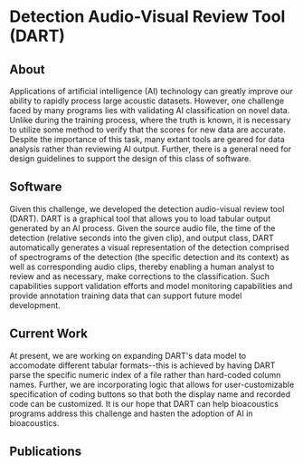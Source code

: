 # Detection Audio-Visual Review Tool (DART)

## About
Applications of artificial intelligence (AI) technology can greatly improve our ability to rapidly process large acoustic datasets. However, one challenge faced by many programs lies with validating AI classification on novel data. Unlike during the training process, where the truth is known, it is necessary to utilize some method to verify that the scores for new data are accurate. Despite the importance of this task, many extant tools are geared for data analysis rather than reviewing AI output. Further, there is a general need for design guidelines to support the design of this class of software.

## Software
Given this challenge, we developed the detection audio-visual review tool (DART). DART is a graphical tool that allows you to load tabular output generated by an AI process. Given the source audio file, the time of the detection (relative seconds into the given clip), and output class, DART automatically generates a visual representation of the detection comprised of spectrograms of the detection (the specific detection and its context) as well as corresponding audio clips, thereby enabling a human analyst to review and as necessary, make corrections to the classification. Such capabilities support validation efforts and model monitoring capabilities and provide annotation training data that can support future model development. 

## Current Work
At present, we are working on expanding DART's data model to accomodate different tabular formats--this is achieved by having DART parse the specific numeric index of a file rather than hard-coded column names. Further, we are incorporating logic that allows for user-customizable specification of coding buttons so that both the display name and recorded code can be customized. It is our hope that DART can help bioacoustics programs address this challenge and hasten the adoption of AI in bioacoustics. 

## Publications
